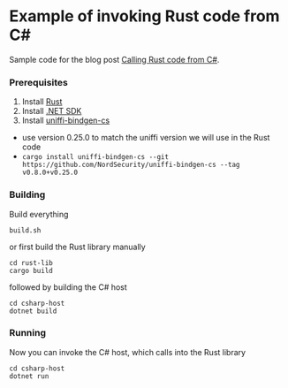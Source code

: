 # Example of invoking Rust code from C#

Sample code for the blog post [Calling Rust code from C#](https://strathweb.com/2023/06/calling-rust-code-from-csharp/).

### Prerequisites

1. Install [Rust](https://rustup.rs)
2. Install [.NET SDK](https://dotnet.microsoft.com/en-us/download)
3. Install [uniffi-bindgen-cs](https://github.com/NordSecurity/uniffi-bindgen-cs#how-to-install)
  * use version 0.25.0 to match the uniffi version we will use in the Rust code 
  * `cargo install uniffi-bindgen-cs --git https://github.com/NordSecurity/uniffi-bindgen-cs --tag v0.8.0+v0.25.0 `
  

### Building

Build everything

```
build.sh
```

or first build the Rust library manually 

```
cd rust-lib
cargo build
```

followed by building the C# host

```
cd csharp-host
dotnet build
```

### Running

Now you can invoke the C# host, which calls into the Rust library

```
cd csharp-host
dotnet run
```